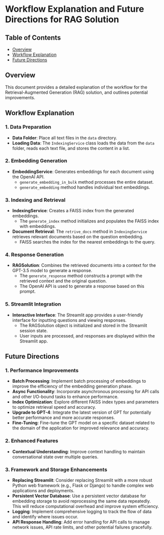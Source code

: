 # Workflow Explanation and Future Directions for RAG Solution

## Table of Contents

- [Overview](#overview)
- [Workflow Explanation](#workflow-explanation)
- [Future Directions](#future-directions)

## Overview

This document provides a detailed explanation of the workflow for the Retrieval-Augmented Generation (RAG) solution, and outlines potential improvements.

## Workflow Explanation

### 1. Data Preparation

- **Data Folder**: Place all text files in the `data` directory.
- **Loading Data**: The `IndexingService` class loads the data from the `data` folder, reads each text file, and stores the content in a list.

### 2. Embedding Generation

- **EmbeddingService**: Generates embeddings for each document using the OpenAI API.
  - `generate_embedding_in_bulk` method processes the entire dataset.
  - `generate_embedding` method handles individual text embeddings.

### 3. Indexing and Retrieval

- **IndexingService**: Creates a FAISS index from the generated embeddings.
  - The `generate_index` method initializes and populates the FAISS index with embeddings.
- **Document Retrieval**: The `retrive_docs` method in `IndexingService` retrieves relevant documents based on the question embedding.
  - FAISS searches the index for the nearest embeddings to the query.

### 4. Response Generation

- **RAGSolution**: Combines the retrieved documents into a context for the GPT-3.5 model to generate a response.
  - The `generate_response` method constructs a prompt with the retrieved context and the original question.
  - The OpenAI API is used to generate a response based on this prompt.

### 5. Streamlit Integration

- **Interactive Interface**: The Streamlit app provides a user-friendly interface for inputting questions and viewing responses.
  - The RAGSolution object is initialized and stored in the Streamlit session state.
  - User inputs are processed, and responses are displayed within the Streamlit app.

## Future Directions

### 1. Performance Improvements

- **Batch Processing**: Implement batch processing of embeddings to improve the efficiency of the embedding generation phase.
- **Async Functionality**: Incorporate asynchronous processing for API calls and other I/O-bound tasks to enhance performance.
- **Index Optimization**: Explore different FAISS index types and parameters to optimize retrieval speed and accuracy.
- **Upgrade to GPT-4**: Integrate the latest version of GPT for potentially better performance and more accurate responses.
- **Fine-Tuning**: Fine-tune the GPT model on a specific dataset related to the domain of the application for improved relevance and accuracy.

### 2. Enhanced Features

- **Contextual Understanding**: Improve context handling to maintain conversational state over multiple queries.

### 3. Framework and Storage Enhancements

- **Replacing Streamlit**: Consider replacing Streamlit with a more robust Python web framework (e.g., Flask or Django) to handle complex web applications and deployments.
- **Persistent Vector Database**: Use a persistent vector database for embedding storage to avoid reprocessing the same data repeatedly. This will reduce computational overhead and improve system efficiency.
- **Logging**: Implement comprehensive logging to track the flow of data and identify where issues occur.
- **API Response Handling**: Add error handling for API calls to manage network issues, API rate limits, and other potential failures gracefully.